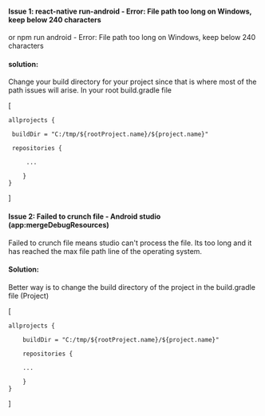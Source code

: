 #### Issue 1: react-native run-android - Error: File path too long on Windows, keep below 240 characters
or npm run android -  Error: File path too long on Windows, keep below 240 characters

#### solution: 
Change your build directory for your project since that is where most of the path issues will arise. 
In your root build.gradle file

[

    allprojects {

     buildDir = "C:/tmp/${rootProject.name}/${project.name}"
    
     repositories {
    
         ...
       
        }   
    }

]


#### Issue 2: Failed to crunch file - Android studio (app:mergeDebugResources)
Failed to crunch file means studio can't process the file. Its too long and it has reached the max file path line of the operating system.

#### Solution: 

Better way is to change the build directory of the project in the build.gradle file (Project)

[

    allprojects {

        buildDir = "C:/tmp/${rootProject.name}/${project.name}"
    
        repositories {
    
        ...
       
        }
    }
    
]



